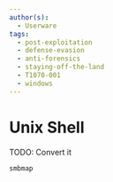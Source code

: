 ```yaml
---
author(s):
  - Userware
tags:
  - post-exploitation
  - defense-evasion
  - anti-forensics
  - staying-off-the-land
  - T1070-001
  - windows
---
```

# Unix Shell

TODO: Convert it

```
smbmap
```